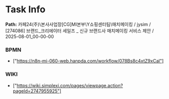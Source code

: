 # Task Info

**Path:** 카페24(주)\본사사업장\[CG]MI본부\Y쇼핑센터팀\매치메이킹 / jysim / [274086] 브랜드_크리에이터 세일즈 _ 신규 브랜드사 매치메이킹 서비스 제안 / 2025-08-01_00-00-00

### BPMN
- ["https://n8n-mi-060-web.hanpda.com/workflow/078Bs8c4xtZ9xCal"]

### WIKI
- ["https://wiki.simplexi.com/pages/viewpage.action?pageId=2747955925"]

